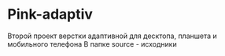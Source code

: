 # Pink-adaptiv
Второй проект верстки адаптивной для десктопа, планшета и мобильного телефона
В папке source - исходники
